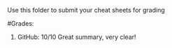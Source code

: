 Use this folder to submit your cheat sheets for grading

#Grades:
1. GitHub: 10/10 Great summary, very clear!

